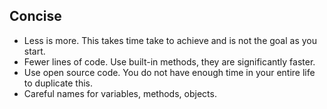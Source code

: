 ## Concise

- Less is more. This takes time take to achieve and is not the goal as you start.
- Fewer lines of code. Use built-in methods, they are significantly faster.
- Use open source code. You do not have enough time in your entire life to duplicate this.
- Careful names for variables, methods, objects.
